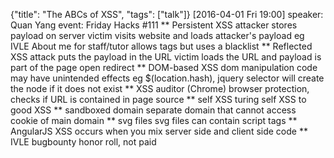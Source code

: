 {"title": "The ABCs of XSS", "tags": ["talk"]}
[2016-04-01 Fri 19:00]
speaker: Quan Yang
event: Friday Hacks #111
** Persistent XSS
attacker stores payload on server
victim visits website and loads attacker's payload
eg IVLE About me for staff/tutor allows tags but uses a blacklist
** Reflected XSS
attack puts the payload in the URL
victim loads the URL and payload is part of the page
open redirect
** DOM-based XSS
dom manipulation code may have unintended effects
eg $(location.hash), jquery selector will create the node if it does not exist
** XSS auditor (Chrome)
browser protection, checks if URL is contained in page source
** self XSS
turing self XSS to good XSS
** sandboxed domain
separate domain that cannot access cookie of main domain
** svg files
svg files can contain script tags
** AngularJS XSS
occurs when you mix server side and client side code
** IVLE bugbounty
honor roll, not paid
